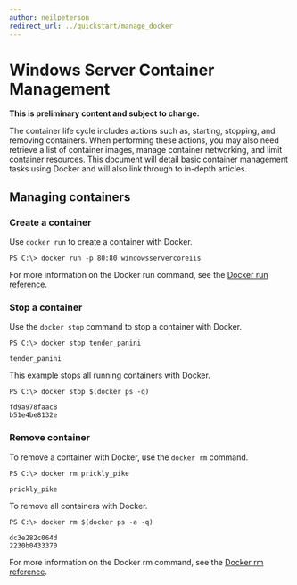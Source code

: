 ```yaml
---
author: neilpeterson
redirect_url: ../quickstart/manage_docker
---
```


# Windows Server Container Management

**This is preliminary content and subject to change.** 

The container life cycle includes actions such as, starting, stopping, and removing containers. When performing these actions, you may also need retrieve a list of container images, manage container networking, and limit container resources. This document will detail basic container management tasks using Docker and will also link through to in-depth articles. 

## Managing containers

### Create a container

Use `docker run` to create a container with Docker.

```none
PS C:\> docker run -p 80:80 windowsservercoreiis
```

For more information on the Docker run command, see the [Docker run reference]( https://docs.docker.com/engine/reference/run/).

### Stop a container

Use the `docker stop` command to stop a container with Docker.

```none
PS C:\> docker stop tender_panini

tender_panini
```

This example stops all running containers with Docker.

```none
PS C:\> docker stop $(docker ps -q)

fd9a978faac8
b51e4be8132e
```

### Remove container

To remove a container with Docker, use the `docker rm` command.

```none
PS C:\> docker rm prickly_pike

prickly_pike
``` 

To remove all containers with Docker.

```none
PS C:\> docker rm $(docker ps -a -q)

dc3e282c064d
2230b0433370
```

For more information on the Docker rm command, see the [Docker rm reference](https://docs.docker.com/engine/reference/commandline/rm/).
